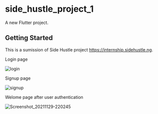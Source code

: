 # side_hustle_project_1

A new Flutter project.

## Getting Started

This is a sumission of Side Hustle project https://internship.sidehustle.ng.

Login page


![login](https://user-images.githubusercontent.com/66129851/142410115-5b34b794-39f8-4583-8fd2-b77bda709c33.png)

Signup page


![signup](https://user-images.githubusercontent.com/66129851/142410183-f033d423-1787-491b-ac6e-51da463f7e0d.png)

Welome page after user authentication

![Screenshot_20211129-220245](https://user-images.githubusercontent.com/66129851/143944898-2557675d-bd18-415a-bd87-feb1b78120dd.png)
